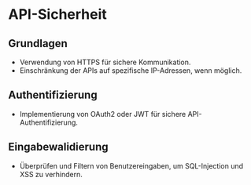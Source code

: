 # API-Sicherheit

## Grundlagen
- Verwendung von HTTPS für sichere Kommunikation.
- Einschränkung der APIs auf spezifische IP-Adressen, wenn möglich.

## Authentifizierung
- Implementierung von OAuth2 oder JWT für sichere API-Authentifizierung.

## Eingabewalidierung
- Überprüfen und Filtern von Benutzereingaben, um SQL-Injection und XSS zu verhindern.